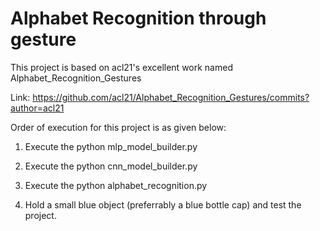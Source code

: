 # Alphabet Recognition through gestureThis project is based on acl21's excellent work named Alphabet_Recognition_GesturesLink: https://github.com/acl21/Alphabet_Recognition_Gestures/commits?author=acl21Order of execution for this project is as given below:1. Execute the python mlp_model_builder.py2. Execute the python cnn_model_builder.py3. Execute the python alphabet_recognition.py4. Hold a small blue object (preferrably a blue bottle cap) and test the project.
